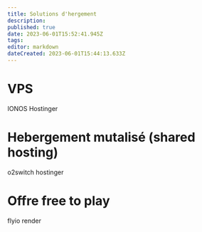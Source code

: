 ```yaml
---
title: Solutions d'hergement
description: 
published: true
date: 2023-06-01T15:52:41.945Z
tags: 
editor: markdown
dateCreated: 2023-06-01T15:44:13.633Z
---
```


# VPS
IONOS
Hostinger
# Hebergement mutalisé (shared hosting)
o2switch
hostinger

# Offre free to play
flyio
render
